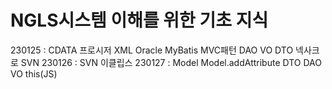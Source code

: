 # NGLS시스템 이해를 위한 기초 지식

230125 : CDATA 프로시저 XML Oracle MyBatis MVC패턴 DAO VO DTO 넥사크로 SVN
230126 : SVN 이클립스 
230127 : Model Model.addAttribute DTO DAO VO this(JS)
